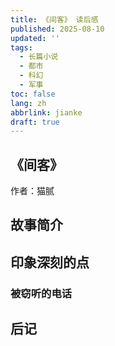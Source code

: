 ```yaml
---
title: 《间客》 读后感
published: 2025-08-10
updated: ''
tags:
  - 长篇小说
  - 都市
  - 科幻
  - 军事
toc: false
lang: zh
abbrlink: jianke
draft: true
---
```


## 《间客》
作者：猫腻  

## 故事简介

## 印象深刻的点
### 被窃听的电话


## 后记
